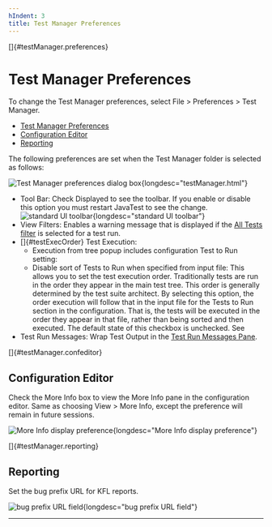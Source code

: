 ```yaml
---
hIndent: 3
title: Test Manager Preferences
---
```


[]{#testManager.preferences}

# Test Manager Preferences

To change the Test Manager preferences, select File \> Preferences \> Test Manager.

-   [Test Manager Preferences](#testManager.preferences)
-   [Configuration Editor](#testManager.confeditor)
-   [Reporting](#testManager.reporting)

The following preferences are set when the Test Manager folder is selected as follows:

![Test Manager preferences dialog
box](../../images/testManagerPreferences.gif){longdesc="testManager.html"}

-   Tool Bar: Check Displayed to see the toolbar. If you enable or disable this option you must
    restart JavaTest to see the change.
    ![standard UI toolbar](../../images/uiToolbar.gif){longdesc="standard UI toolbar"}
-   View Filters: Enables a warning message that is displayed if the [All Tests
    filter](../browse/viewFilters.html) is selected for a test run.
-   []{#testExecOrder} Test Execution:
    -   Execution from tree popup includes configuration Test to Run setting:
    -   Disable sort of Tests to Run when specified from input file: This allows you to set the test
        execution order. Traditionally tests are run in the order they appear in the main test tree.
        This order is generally determined by the test suite architect. By selecting this option,
        the order execution will follow that in the input file for the Tests to Run section in the
        configuration. That is, the tests will be executed in the order they appear in that file,
        rather than being sorted and then executed. The default state of this checkbox is unchecked.
        See
-   Test Run Messages: Wrap Test Output in the [Test Run Messages
    Pane](../../default/browse/messagesTab.html#messagesTab).

[]{#testManager.confeditor}

## Configuration Editor

Check the More Info box to view the More Info pane in the configuration editor. Same as choosing
View \> More Info, except the preference will remain in future sessions.

![More Info display
preference](../../images/JT4testManagerReporting.gif){longdesc="More Info display preference"}

[]{#testManager.reporting}

## Reporting

Set the bug prefix URL for KFL reports.

![bug prefix URL field](../../images/JT4testManagerPrefs.gif){longdesc="bug prefix URL field"}

----------------------------------------------------------------------------------------------------


